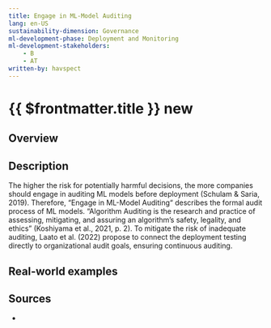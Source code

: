 ```yaml
---
title: Engage in ML-Model Auditing
lang: en-US
sustainability-dimension: Governance
ml-development-phase: Deployment and Monitoring
ml-development-stakeholders: 
    - B
    - AT
written-by: havspect
---
```


<script setup>
import DPOverview from '../../components/DPOverview.vue'
</script>


# {{ $frontmatter.title }} <Badge type="tip">new</Badge>

## Overview
<DPOverview />

## Description
The higher the risk for potentially harmful decisions, the more companies should engage in auditing ML models before deployment (Schulam & Saria, 2019). Therefore, “Engage in ML-Model Auditing“ describes the formal audit process of ML models. “Algorithm Auditing is the research and practice of assessing, mitigating, and assuring an algorithm’s safety, legality, and ethics” (Koshiyama et al., 2021, p. 2). To mitigate the risk of inadequate auditing, Laato et al. (2022) propose to connect the deployment testing directly to organizational audit goals, ensuring continuous auditing.

## Real-world examples 


## Sources 

- 